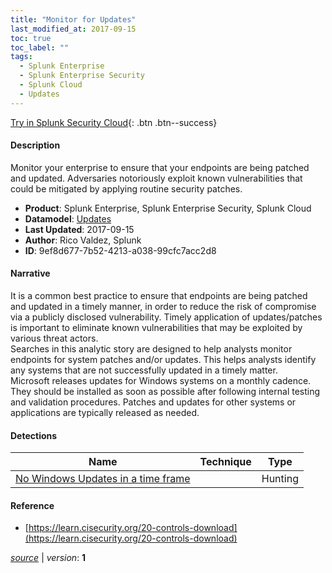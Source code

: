 ```yaml
---
title: "Monitor for Updates"
last_modified_at: 2017-09-15
toc: true
toc_label: ""
tags:
  - Splunk Enterprise
  - Splunk Enterprise Security
  - Splunk Cloud
  - Updates
---
```


[Try in Splunk Security Cloud](https://www.splunk.com/en_us/cyber-security.html){: .btn .btn--success}

#### Description

Monitor your enterprise to ensure that your endpoints are being patched and updated. Adversaries notoriously exploit known vulnerabilities that could be mitigated by applying routine security patches.

- **Product**: Splunk Enterprise, Splunk Enterprise Security, Splunk Cloud
- **Datamodel**: [Updates](https://docs.splunk.com/Documentation/CIM/latest/User/Updates)
- **Last Updated**: 2017-09-15
- **Author**: Rico Valdez, Splunk
- **ID**: 9ef8d677-7b52-4213-a038-99cfc7acc2d8

#### Narrative

It is a common best practice to ensure that endpoints are being patched and updated in a timely manner, in order to reduce the risk of compromise via a publicly disclosed vulnerability. Timely application of updates/patches is important to eliminate known vulnerabilities that may be exploited by various threat actors.\
Searches in this analytic story are designed to help analysts monitor endpoints for system patches and/or updates. This helps analysts identify any systems that are not successfully updated in a timely matter.\
Microsoft releases updates for Windows systems on a monthly cadence. They should be installed as soon as possible after following internal testing and validation procedures. Patches and updates for other systems or applications are typically released as needed.

#### Detections

| Name        | Technique   | Type         |
| ----------- | ----------- |--------------|
| [No Windows Updates in a time frame](/application/no_windows_updates_in_a_time_frame/) |  | Hunting |

#### Reference

* [https://learn.cisecurity.org/20-controls-download](https://learn.cisecurity.org/20-controls-download)



[*source*](https://github.com/splunk/security_content/tree/develop/stories/monitor_for_updates.yml) \| *version*: **1**